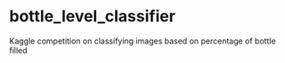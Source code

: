# bottle_level_classifier
Kaggle competition on classifying images based on percentage of bottle filled 
